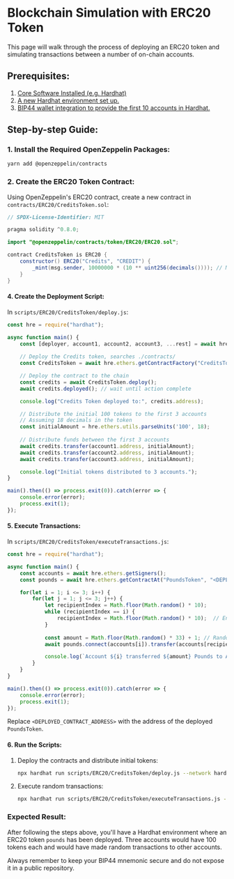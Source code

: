 # Blockchain Simulation with ERC20 Token

This page will walk through the process of deploying an ERC20 token and simulating transactions between a number of on-chain accounts.


## Prerequisites:

1. [Core Software Installed (e.g. Hardhat)](./01-Base%20Software%20Install.md)
2. [A new Hardhat environment set up.](./02-Setup.md)
3. [BIP44 wallet integration to provide the first 10 accounts in Hardhat.](./02-Setup.md)

## Step-by-step Guide:

### 1. Install the Required OpenZeppelin Packages:

```bash
yarn add @openzeppelin/contracts
```

### 2. Create the ERC20 Token Contract:

Using OpenZeppelin's ERC20 contract, create a new contract in `contracts/ERC20/CreditsToken.sol`:

```Java
// SPDX-License-Identifier: MIT

pragma solidity ^0.8.0;

import "@openzeppelin/contracts/token/ERC20/ERC20.sol";

contract CreditsToken is ERC20 {
    constructor() ERC20("Credits", "CREDIT") {
        _mint(msg.sender, 10000000 * (10 ** uint256(decimals()))); // Minting 10 million tokens
    }
}
```

#### 4. Create the Deployment Script:

In `scripts/ERC20/CreditsToken/deploy.js`:

```javascript
const hre = require("hardhat");

async function main() {
    const [deployer, account1, account2, account3, ...rest] = await hre.ethers.getSigners();
    
    // Deploy the Credits token, searches ./contracts/
    const CreditsToken = await hre.ethers.getContractFactory("CreditsToken");

    // Deploy the contract to the chain
    const credits = await CreditsToken.deploy();
    await credits.deployed(); // wait until action complete

    console.log("Credits Token deployed to:", credits.address);

    // Distribute the initial 100 tokens to the first 3 accounts
    // Assuming 18 decimals in the token
    const initialAmount = hre.ethers.utils.parseUnits('100', 18); 
    
    // Distribute funds between the first 3 accounts
    await credits.transfer(account1.address, initialAmount);
    await credits.transfer(account2.address, initialAmount);
    await credits.transfer(account3.address, initialAmount);

    console.log("Initial tokens distributed to 3 accounts.");
}

main().then(() => process.exit(0)).catch(error => {
    console.error(error);
    process.exit(1);
});

```

#### 5. Execute Transactions:

In `scripts/ERC20/CreditsToken/executeTransactions.js`:

```javascript
const hre = require("hardhat");

async function main() {
    const accounts = await hre.ethers.getSigners();
    const pounds = await hre.ethers.getContractAt("PoundsToken", "<DEPLOYED_CONTRACT_ADDRESS>");

    for(let i = 1; i <= 3; i++) {
        for(let j = 1; j <= 3; j++) {
            let recipientIndex = Math.floor(Math.random() * 10);
            while (recipientIndex == i) {
                recipientIndex = Math.floor(Math.random() * 10);  // Ensure sender is not recipient
            }
            
            const amount = Math.floor(Math.random() * 33) + 1; // Random amount between 1 and 33
            await pounds.connect(accounts[i]).transfer(accounts[recipientIndex].address, amount * (10 ** 18));

            console.log(`Account ${i} transferred ${amount} Pounds to Account ${recipientIndex}`);
        }
    }
}

main().then(() => process.exit(0)).catch(error => {
    console.error(error);
    process.exit(1);
});
```

Replace `<DEPLOYED_CONTRACT_ADDRESS>` with the address of the deployed `PoundsToken`.

#### 6. Run the Scripts:

1. Deploy the contracts and distribute initial tokens:

   ```bash
   npx hardhat run scripts/ERC20/CreditsToken/deploy.js --network hardhat
   ```

2. Execute random transactions:

   ```bash
   npx hardhat run scripts/ERC20/CreditsToken/executeTransactions.js --network hardhat
   ```

### Expected Result:

After following the steps above, you'll have a Hardhat environment where an ERC20 token `pounds` has been deployed. Three accounts would have 100 tokens each and would have made random transactions to other accounts.

Always remember to keep your BIP44 mnemonic secure and do not expose it in a public repository.